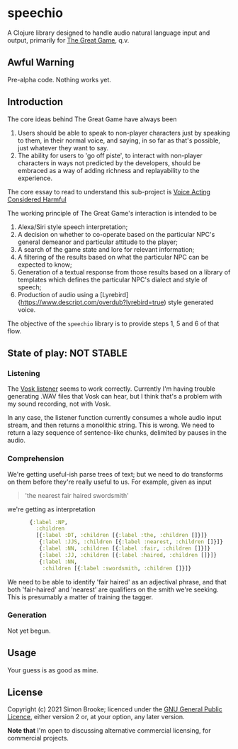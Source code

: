 # speechio

A Clojure library designed to handle audio natural language input and output, primarily for [The Great Game](https://github.com/simon-brooke/the-great-game), q.v.

## Awful Warning

Pre-alpha code. Nothing works yet.

## Introduction

The core ideas behind The Great Game have always been

1. Users should be able to speak to non-player characters just by speaking to them, in their normal voice, and saying, in so far as that's possible, just whatever they want to say.
2. The ability for users to 'go off piste', to interact with non-player characters in ways not predicted by the developers, should be embraced as a way of adding richness and replayability to the experience.

The core essay to read to understand this sub-project is [Voice Acting Considered Harmful](https://simon-brooke.github.io/the-great-game/codox/Voice-acting-considered-harmful.html)

The working principle of The Great Game's interaction is intended to be

1. Alexa/Siri style speech interpretation;
2. A decision on whether to co-operate based on the particular NPC's general demeanor and particular attitude to the player;
3. A search of the game state and lore for relevant information;
4. A filtering of the results based on what the particular NPC can be expected to know;
5. Generation of a textual response from those results based on a library of templates which defines the particular NPC's dialect and style of speech;
6. Production of audio using a [Lyrebird]{https://www.descript.com/overdub?lyrebird=true) style generated voice.

The objective of the `speechio` library is to provide steps 1, 5 and 6 of that flow.

## State of play: NOT STABLE

### Listening

The [Vosk listener](https://github.com/journeyman-cc/speechio/blob/master/src/cc/journeyman/speechio/vosk.clj) 
seems to work correctly. Currently I'm having trouble generating .WAV files that Vosk can hear, but I think that's a problem with my sound recording, not with Vosk.

In any case, the listener function currently consumes a whole audio input stream, 
and then returns a monolithic string. This is wrong. We need to return a lazy
sequence of sentence-like chunks, delimited by pauses in the audio.

### Comprehension

We're getting useful-ish parse trees of text; but we need to do transforms on them 
before they're really useful to us. For example, given as input 

> 'the nearest fair haired swordsmith'

we're getting as interpretation

```clojure
       {:label :NP,
         :children
         [{:label :DT, :children [{:label :the, :children []}]}
          {:label :JJS, :children [{:label :nearest, :children []}]}
          {:label :NN, :children [{:label :fair, :children []}]}
          {:label :JJ, :children [{:label :haired, :children []}]}
          {:label :NN,
           :children [{:label :swordsmith, :children []}]}
```

We need to be able to identify 'fair haired' as an adjectival phrase, and that 
both 'fair-haired' and 'nearest' are qualifiers on the smith we're seeking. This 
is presumably a matter of training the tagger.  

### Generation

Not yet begun.

## Usage

Your guess is as good as mine.

## License

Copyright (c) 2021 Simon Brooke; licenced under the
[GNU General Public Licence](https://www.gnu.org/licenses/old-licenses/gpl-2.0.en.html), either version 2 or, at your option, any later version.

**Note that** I'm open to discussing alternative commercial licensing, for commercial projects.
